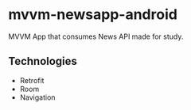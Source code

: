 # mvvm-newsapp-android
MVVM App that consumes News API made for study.


## Technologies
- Retrofit
- Room
- Navigation
